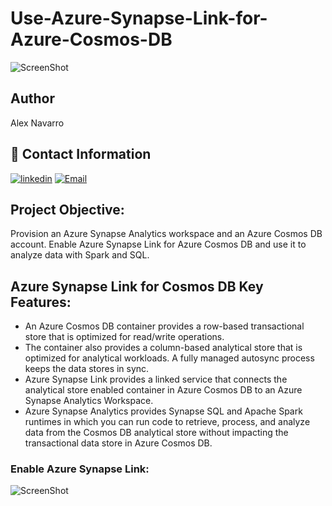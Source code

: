 # Use-Azure-Synapse-Link-for-Azure-Cosmos-DB
![ScreenShot](https://learn.microsoft.com/en-us/training/wwl-data-ai/configure-azure-synapse-link-with-azure-cosmos-db/media/synapse-link-cosmos-db.png)

## Author
Alex Navarro

## 🔗 Contact Information
[![linkedin](https://img.shields.io/badge/linkedin-0A66C2?style=for-the-badge&logo=linkedin&logoColor=white)](https://www.linkedin.com/in/alexnavarro2/)
[![Email](https://img.shields.io/badge/Gmail-D14836?style=for-the-badge&logo=gmail&logoColor=white)](https://mail.google.com/mail/u/0/#inbox?compose=GTvVlcSBpRjxKKJtxTLNxwpsKvpfbRSRnRLcTQRMZLcKCNfrJjXfcNNKPmstkbHJpzHGNZnHvhCph)

## Project Objective:
Provision an Azure Synapse Analytics workspace and an Azure Cosmos DB account. Enable Azure Synapse Link for Azure Cosmos DB and use it to analyze data with Spark and SQL.

## Azure Synapse Link for Cosmos DB Key Features:
* An Azure Cosmos DB container provides a row-based transactional store that is optimized for read/write operations.
* The container also provides a column-based analytical store that is optimized for analytical workloads. A fully managed autosync process keeps the data stores in sync.
* Azure Synapse Link provides a linked service that connects the analytical store enabled container in Azure Cosmos DB to an Azure Synapse Analytics Workspace.
* Azure Synapse Analytics provides Synapse SQL and Apache Spark runtimes in which you can run code to retrieve, process, and analyze data from the Cosmos DB analytical store without impacting the transactional data store in Azure Cosmos DB.

### Enable Azure Synapse Link:
![ScreenShot](https://microsoftlearning.github.io/dp-203-azure-data-engineer/Instructions/Labs/images/cosmos-enable-synapse-link.png)
